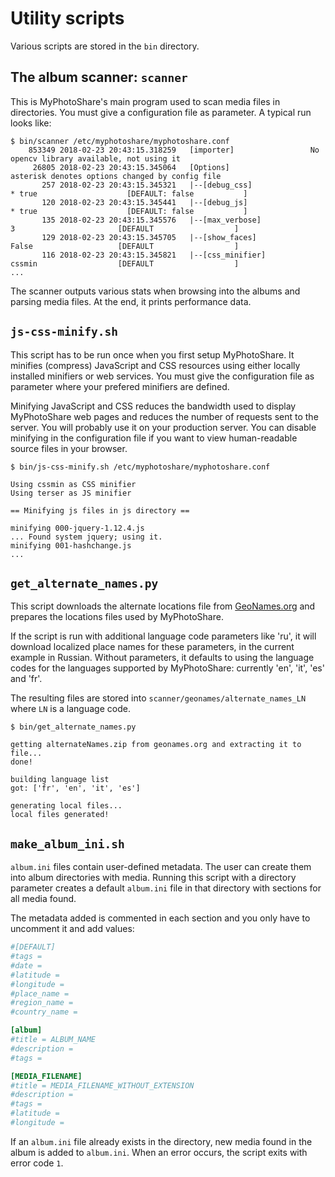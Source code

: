 # Utility scripts

Various scripts are stored in the `bin` directory.


## The album scanner: `scanner`

This is MyPhotoShare's main program used to scan media files in directories. You must give a configuration file as parameter. A typical run looks like:

```
$ bin/scanner /etc/myphotoshare/myphotoshare.conf
    853349 2018-02-23 20:43:15.318259   [importer]                 No opencv library available, not using it
     26805 2018-02-23 20:43:15.345064   [Options]                  asterisk denotes options changed by config file
       257 2018-02-23 20:43:15.345321   |--[debug_css]                * true                    [DEFAULT: false           ]
       120 2018-02-23 20:43:15.345441   |--[debug_js]                 * true                    [DEFAULT: false           ]
       135 2018-02-23 20:43:15.345576   |--[max_verbose]                3                       [DEFAULT                  ]
       129 2018-02-23 20:43:15.345705   |--[show_faces]                 False                   [DEFAULT                  ]
       116 2018-02-23 20:43:15.345821   |--[css_minifier]               cssmin                  [DEFAULT                  ]
...
```

The scanner outputs various stats when browsing into the albums and parsing media files. At the end, it prints performance data.


## `js-css-minify.sh`

This script has to be run once when you first setup MyPhotoShare. It minifies (compress) JavaScript and CSS resources using either locally installed minifiers or web services. You must give the configuration file as parameter where your prefered minifiers are defined.

Minifying JavaScript and CSS reduces the bandwidth used to display MyPhotoShare web pages and reduces the number of requests sent to the server. You will probably use it on your production server. You can disable minifying in the configuration file if you want to view human-readable source files in your browser.

```
$ bin/js-css-minify.sh /etc/myphotoshare/myphotoshare.conf

Using cssmin as CSS minifier
Using terser as JS minifier

== Minifying js files in js directory ==

minifying 000-jquery-1.12.4.js
... Found system jquery; using it.
minifying 001-hashchange.js
...
```


## `get_alternate_names.py`

This script downloads the alternate locations file from [GeoNames.org](https://www.geonames.org/) and prepares the locations files used by MyPhotoShare.

If the script is run with additional language code parameters like 'ru', it will download localized place names for these parameters, in the current example in Russian. Without parameters, it defaults to using the language codes for the languages supported by MyPhotoShare: currently 'en', 'it', 'es' and 'fr'.

The resulting files are stored into `scanner/geonames/alternate_names_LN` where `LN` is a language code.

```
$ bin/get_alternate_names.py

getting alternateNames.zip from geonames.org and extracting it to file...
done!

building language list
got: ['fr', 'en', 'it', 'es']

generating local files...
local files generated!
```


## `make_album_ini.sh`

`album.ini` files contain user-defined metadata. The user can create them into album directories with media. Running this script with a directory parameter creates a default `album.ini` file in that directory with sections for all media found.

The metadata added is commented in each section and you only have to uncomment it and add values:
```ini
#[DEFAULT]
#tags =
#date =
#latitude =
#longitude =
#place_name =
#region_name =
#country_name =

[album]
#title = ALBUM_NAME
#description =
#tags =

[MEDIA_FILENAME]
#title = MEDIA_FILENAME_WITHOUT_EXTENSION
#description =
#tags =
#latitude =
#longitude =
```

If an `album.ini` file already exists in the directory, new media found in the album is added to `album.ini`. When an error occurs, the script exits with error code `1`.
